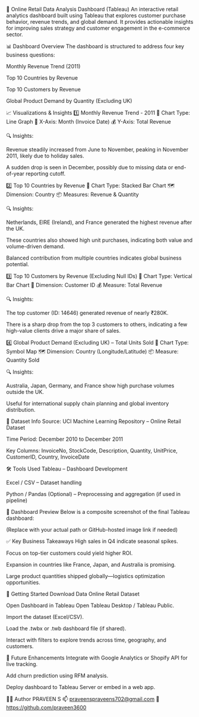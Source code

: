 🛒 Online Retail Data Analysis Dashboard (Tableau)
An interactive retail analytics dashboard built using Tableau that explores customer purchase behavior, revenue trends, and global demand. It provides actionable insights for improving sales strategy and customer engagement in the e-commerce sector.

📊 Dashboard Overview
The dashboard is structured to address four key business questions:

Monthly Revenue Trend (2011)

Top 10 Countries by Revenue

Top 10 Customers by Revenue

Global Product Demand by Quantity (Excluding UK)

📈 Visualizations & Insights
1️⃣ Monthly Revenue Trend - 2011
📍 Chart Type: Line Graph
📅 X-Axis: Month (Invoice Date)
💰 Y-Axis: Total Revenue

🔍 Insights:

Revenue steadily increased from June to November, peaking in November 2011, likely due to holiday sales.

A sudden drop is seen in December, possibly due to missing data or end-of-year reporting cutoff.

2️⃣ Top 10 Countries by Revenue
📍 Chart Type: Stacked Bar Chart
🗺️ Dimension: Country
📦 Measures: Revenue & Quantity

🔍 Insights:

Netherlands, EIRE (Ireland), and France generated the highest revenue after the UK.

These countries also showed high unit purchases, indicating both value and volume-driven demand.

Balanced contribution from multiple countries indicates global business potential.

3️⃣ Top 10 Customers by Revenue (Excluding Null IDs)
📍 Chart Type: Vertical Bar Chart
👤 Dimension: Customer ID
💰 Measure: Total Revenue

🔍 Insights:

The top customer (ID: 14646) generated revenue of nearly ₹280K.

There is a sharp drop from the top 3 customers to others, indicating a few high-value clients drive a major share of sales.

4️⃣ Global Product Demand (Excluding UK) – Total Units Sold
📍 Chart Type: Symbol Map
🗺️ Dimension: Country (Longitude/Latitude)
📦 Measure: Quantity Sold

🔍 Insights:

Australia, Japan, Germany, and France show high purchase volumes outside the UK.

Useful for international supply chain planning and global inventory distribution.

📂 Dataset Info
Source: UCI Machine Learning Repository – Online Retail Dataset

Time Period: December 2010 to December 2011

Key Columns: InvoiceNo, StockCode, Description, Quantity, UnitPrice, CustomerID, Country, InvoiceDate

🛠 Tools Used
Tableau – Dashboard Development

Excel / CSV – Dataset handling

Python / Pandas (Optional) – Preprocessing and aggregation (if used in pipeline)

📸 Dashboard Preview
Below is a composite screenshot of the final Tableau dashboard:


(Replace with your actual path or GitHub-hosted image link if needed)

✅ Key Business Takeaways
High sales in Q4 indicate seasonal spikes.

Focus on top-tier customers could yield higher ROI.

Expansion in countries like France, Japan, and Australia is promising.

Large product quantities shipped globally—logistics optimization opportunities.

🚀 Getting Started
Download Data
Online Retail Dataset

Open Dashboard in Tableau
Open Tableau Desktop / Tableau Public.

Import the dataset (Excel/CSV).

Load the .twbx or .twb dashboard file (if shared).

Interact with filters to explore trends across time, geography, and customers.

📌 Future Enhancements
Integrate with Google Analytics or Shopify API for live tracking.

Add churn prediction using RFM analysis.

Deploy dashboard to Tableau Server or embed in a web app.

🧑‍💻 Author
    PRAVEEN S
📫 praveenspraveens702@gmail.com
🔗 https://github.com/praveen3600
